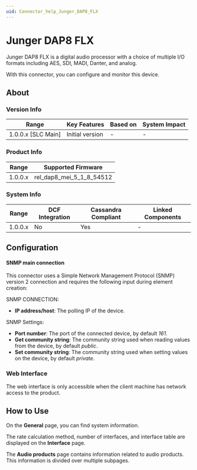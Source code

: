 ```yaml
---
uid: Connector_help_Junger_DAP8_FLX
---
```


# Junger DAP8 FLX

Junger DAP8 FLX is a digital audio processor with a choice of multiple I/O formats including AES, SDI, MADI, Danter, and analog.

With this connector, you can configure and monitor this device.

## About

### Version Info

| Range                | Key Features     | Based on     | System Impact     |
|----------------------|------------------|--------------|-------------------|
| 1.0.0.x \[SLC Main\] | Initial version  | \-           | \-                |

### Product Info

| **Range** | **Supported Firmware**   |
|-----------|--------------------------|
| 1.0.0.x   | rel_dap8_mei_5_1_8_54512 |

### System Info

| **Range** | **DCF Integration** | **Cassandra Compliant** | **Linked Components** |
|-----------|---------------------|-------------------------|-----------------------|
| 1.0.0.x   | No                  | Yes                     | \-                    |

## Configuration

#### SNMP main connection

This connector uses a Simple Network Management Protocol (SNMP) version 2 connection and requires the following input during element creation:

SNMP CONNECTION:

- **IP address/host**: The polling IP of the device.

SNMP Settings:

- **Port number**: The port of the connected device, by default *161*.
- **Get community string**: The community string used when reading values from the device, by default *public*.
- **Set community string**: The community string used when setting values on the device, by default *private*.

### Web Interface

The web interface is only accessible when the client machine has network access to the product.

## How to Use

On the **General** page, you can find system information.

The rate calculation method, number of interfaces, and interface table are displayed on the **Interface** page.

The **Audio products** page contains information related to audio products. This information is divided over multiple subpages.
